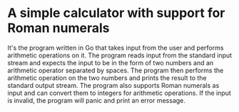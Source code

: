 # A simple calculator with support for Roman numerals

  It's the program written in Go that takes input from the user and performs arithmetic operations on it. The program reads input from the standard input stream and expects the input to be in the form of two numbers and an arithmetic operator separated by spaces. The program then performs the arithmetic operation on the two numbers and prints the result to the standard output stream. The program also supports Roman numerals as input and can convert them to integers for arithmetic operations. If the input is invalid, the program will panic and print an error message.
